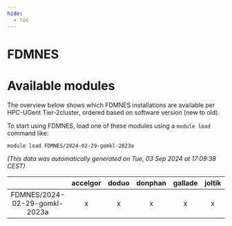 ```yaml
---
hide:
  - toc
---
```


FDMNES
======

# Available modules


The overview below shows which FDMNES installations are available per HPC-UGent Tier-2cluster, ordered based on software version (new to old).

To start using FDMNES, load one of these modules using a `module load` command like:

```shell
module load FDMNES/2024-02-29-gomkl-2023a
```

*(This data was automatically generated on Tue, 03 Sep 2024 at 17:09:38 CEST)*  

| |accelgor|doduo|donphan|gallade|joltik|shinx|skitty|
| :---: | :---: | :---: | :---: | :---: | :---: | :---: | :---: |
|FDMNES/2024-02-29-gomkl-2023a|x|x|x|x|x|x|x|
